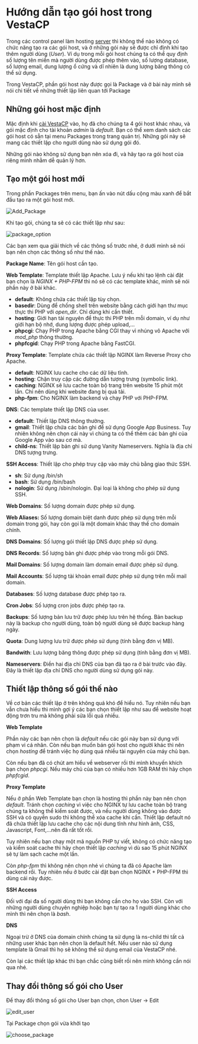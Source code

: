 # Hướng dẫn tạo gói host trong VestaCP
Trong các control panel làm hosting  [server](https://www.matbao.net/cloud-server-linux.html?utm_source=matbao&utm_medium=wiki-post&utm_campaign=mb-wiki "server")  thì không thể nào không có chức năng tạo ra các gói host, và ở những gói này sẽ được chỉ định khi tạo thêm người dùng (_User_). Ví dụ trong mỗi gói host chúng ta có thể quy định số lượng tên miền mà người dùng được phép thêm vào, số lượng database, số lượng email, dung lượng ổ cứng và dĩ nhiên là dung lượng băng thông có thể sử dụng.

Trong VestaCP, phần gói host này được gọi là Package và ở bài này mình sẽ nói chi tiết về những thiết lập liên quan tới Package

## Những gói host mặc định

Mặc định khi  [cài VestaCP](https://vestacp.com/)  vào, họ đã cho chúng ta 4 gói host khác nhau, và gói mặc định cho tài khoản _admin_ là _default_. Bạn có thể xem danh sách các gói host có sẵn tại menu Packages trong trang quản trị.
Những gói này sẽ mang các thiết lập cho người dùng nào sử dụng gói đó.

Những gói nào không sử dụng bạn nên xóa đi, và hãy tạo ra gói host của riêng mình nhằm dễ quản lý hơn.

## Tạo một gói host mới

Trong phần Packages trên menu, bạn ấn vào nút dấu cộng màu xanh để bắt đầu tạo ra một gói host mới.

![Add_Package](https://github.com/octvitasut/fWS/blob/master/common/images/add_package.png)

Khi tạo gói, chúng ta sẽ có các thiết lập như sau:

![package_option](https://github.com/octvitasut/fWS/blob/master/common/images/package_option.PNG)

Các bạn xem qua giải thích về các thông số trước nhé, ở dưới mình sẽ nói bạn nên chọn các thông số như thế nào.

**Package Name**: Tên gói host cần tạo.

**Web Template**: Template thiết lập Apache. Lưu ý nếu khi tạo lệnh cài đặt bạn chọn là _NGINX + PHP-FPM_ thì nó sẽ có các template khác, mình sẽ nói phần này ở bài khác.

-   **default**: Không chứa các thiết lập tùy chọn.
-   **basedir**: Dùng để chống shell trên website bằng cách giới hạn thư mục thực thi PHP với  _open_dir_. Chỉ dùng khi cần thiết.
-   **hosting**: Giới hạn tài nguyên để thực thi PHP trên mỗi domain, ví dụ như giới hạn bộ nhớ, dung lượng được phép upload,…
-   **phpcgi**: Chạy PHP trong Apache bằng CGI thay vì nhúng vô Apache với  _mod_php_  thông thường.
-   **phpfcgid**: Chạy PHP trong Apache bằng FastCGI.

**Proxy Template**: Template chứa các thiết lập NGINX làm Reverse Proxy cho Apache.

-   **default**: NGINX lưu cache cho các dữ liệu tĩnh.
-   **hosting**: Chặn truy cập các đường dẫn tượng trưng (symbolic link).
-   **caching**: NGINX sẽ lưu cache toàn bộ trang trên website 15 phút một lần. Chỉ nên dùng khi website đang bị quá tải.
-   **php-fpm**: Cho NGINX làm backend và chạy PHP với PHP-FPM.

**DNS**: Các template thiết lập DNS của user.

-   **default**: Thiết lập DNS thông thường.
-   **gmail**: Thiết lập chứa các bản ghi để sử dụng Google App Business. Tuy nhiên không nên chọn cái này vì chúng ta có thể thêm các bản ghi của Google App vào sau cơ mà.
-   **child-ns**: Thiết lập bản ghi sử dụng Vanity Nameservers. Nghĩa là địa chỉ DNS tượng trưng.

**SSH Access**: Thiết lập cho phép truy cập vào máy chủ bằng giao thức SSH.

-   **sh**: Sử dụng /bin/sh
-   **bash**: Sử dụng /bin/bash
-   **nologin**: Sử dụng /sbin/nologin. Đại loại là không cho phép sử dụng SSH.

**Web Domains**: Số lượng domain được phép sử dụng.

**Web Aliases:** Số lượng domain biệt danh được phép sử dụng trên mỗi domain trong gói, hay còn gọi là một domain khác thay thế cho domain chính.

**DNS Domains**: Số lượng gói thiết lập DNS được phép sử dụng.

**DNS Records**: Số lượng bản ghi được phép vào trong mỗi gói DNS.

**Mail Domains**: Số lượng domain làm domain email được phép sử dụng.

**Mail Accounts**: Số lượng tài khoản email được phép sử dụng trên mỗi mail domain.

**Databases**: Số lượng database được phép tạo ra.

**Cron Jobs**: Số lượng cron jobs được phép tạo ra.

**Backups**: Số lượng bản lưu trữ được phép lưu trên hệ thống. Bản backup này là backup cho người dùng, toàn bộ người dùng sẽ được backup hàng ngày.

**Quota**: Dung lượng lưu trữ được phép sử dụng (tính bằng đơn vị MB).

**Bandwith**: Lưu lượng băng thông được phép sử dụng (tính bằng đơn vị MB).

**Nameservers**: Điền hai địa chỉ DNS của bạn đã tạo ra ở bài trước vào đây. Đây là thiết lập địa chỉ DNS cho người dùng sử dụng gói này.

## Thiết lập thông số gói thế nào

Về cơ bản các thiết lập ở trên không quá khó để hiểu nó. Tuy nhiên nếu bạn vẫn chưa hiểu thì mình gợi ý các bạn chọn thiết lập như sau để website hoạt động trơn tru mà không phải sửa lỗi quá nhiều.

**Web Template**

Phần này các bạn nên chọn là _default_ nếu các gói này bạn sử dụng với phạm vi cá nhân. Còn nếu bạn muốn bán gói host cho người khác thì nên chọn _hosting_ để tránh việc họ dùng quá nhiều tài nguyên của máy chủ bạn.

Còn nếu bạn đã có chút am hiểu về webserver rồi thì mình khuyến khích bạn chọn _phpcgi_. Nếu máy chủ của bạn có nhiều hơn 1GB RAM thì hãy chọn _phpfcgid_.

**Proxy Template**

Nếu ở phần Web Template bạn chọn là hosting thì phần này bạn nên chọn _default_. Tránh chọn _caching_ vì việc cho NGINX tự lưu cache toàn bộ trang chúng ta không thể kiểm soát được, và nếu người dùng không vào được SSH và có quyền sudo thì không thể xóa cache khi cần. Thiết lập default nó đã chứa thiết lập lưu cache cho các nội dung tĩnh như hình ảnh, CSS, Javascript, Font,…nên đã rất tốt rồi.

Tuy nhiên nếu bạn chạy một mã nguồn PHP tự viết, không có chức năng tạo và kiểm soát cache thì hãy chọn thiết lập _caching_ vì dù sao 15 phút NGINX sẽ tự làm sạch cache một lần.

Còn _php-fpm_ thì không nên chọn nhé vì chúng ta đã có Apache làm backend rồi. Tuy nhiên nếu ở bước cài đặt bạn chọn NGINX + PHP-FPM thì dùng cái này được.

**SSH Access**

Đối với đại đa số người dùng thì bạn không cần cho họ vào SSH. Còn với những người dùng chuyên nghiệp hoặc bạn tự tạo ra 1 người dùng khác cho mình thì nên chọn là _bash_.

**DNS**

Ngoại trừ ở DNS của domain chính chúng ta sử dụng là ns-child thì tất cả những user khác bạn nên chọn là default hết. Nếu user nào sử dụng template là Gmail thì họ sẽ không thể sử dụng email của VestaCP nhé.

Còn lại các thiết lập khác thì bạn chắc cũng biết rồi nên mình không cần nói qua nhé.

## Thay đổi thông số gói cho User

Để thay đổi thông số gói cho User bạn chọn, chon User -> Edit

![edit_user](https://github.com/octvitasut/fWS/blob/master/common/images/edit_user.PNG)

Tại Package chọn gói vừa khởi tạo

![choose_package](https://github.com/octvitasut/fWS/blob/master/common/images/choose_package.PNG)

